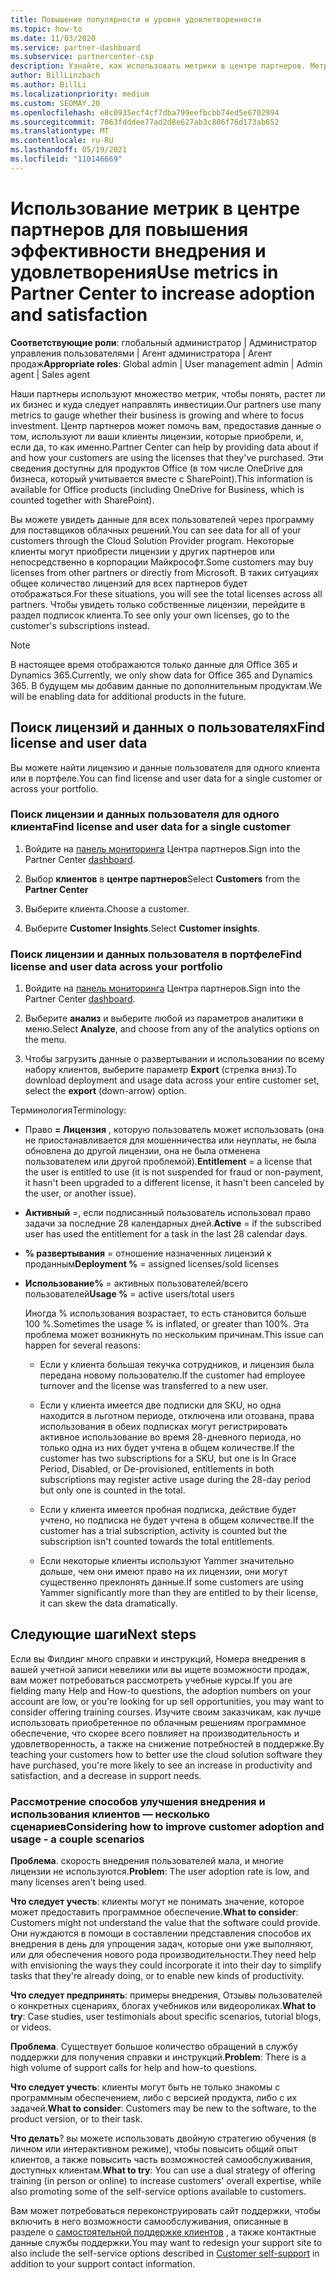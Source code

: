 ```yaml
---
title: Повышение популярности и уровня удовлетворенности
ms.topic: how-to
ms.date: 11/03/2020
ms.service: partner-dashboard
ms.subservice: partnercenter-csp
description: Узнайте, как использовать метрики в центре партнеров. Метрики могут показывать, растет ли ваш бизнес, как клиенты используют свои лицензии и где следует сосредоточиться.
author: BillLinzbach
ms.author: BillLi
ms.localizationpriority: medium
ms.custom: SEOMAY.20
ms.openlocfilehash: e8c0935ecf4cf7dba799eefbcbb74ed5e6702994
ms.sourcegitcommit: 7063fdddee77ad2d8e627ab3c806f76d173ab652
ms.translationtype: MT
ms.contentlocale: ru-RU
ms.lasthandoff: 05/19/2021
ms.locfileid: "110146669"
---
```

# <a name="use-metrics-in-partner-center-to-increase-adoption-and-satisfaction"></a><span data-ttu-id="ef868-104">Использование метрик в центре партнеров для повышения эффективности внедрения и удовлетворения</span><span class="sxs-lookup"><span data-stu-id="ef868-104">Use metrics in Partner Center to increase adoption and satisfaction</span></span>

<span data-ttu-id="ef868-105">**Соответствующие роли**: глобальный администратор | Администратор управления пользователями | Агент администратора | Агент продаж</span><span class="sxs-lookup"><span data-stu-id="ef868-105">**Appropriate roles**: Global admin | User management admin | Admin agent | Sales agent</span></span>

<span data-ttu-id="ef868-106">Наши партнеры используют множество метрик, чтобы понять, растет ли их бизнес и куда следует направлять инвестиции.</span><span class="sxs-lookup"><span data-stu-id="ef868-106">Our partners use many metrics to gauge whether their business is growing and where to focus investment.</span></span> <span data-ttu-id="ef868-107">Центр партнеров может помочь вам, предоставив данные о том, используют ли ваши клиенты лицензии, которые приобрели, и, если да, то как именно.</span><span class="sxs-lookup"><span data-stu-id="ef868-107">Partner Center can help by providing data about if and how your customers are using the licenses that they've purchased.</span></span> <span data-ttu-id="ef868-108">Эти сведения доступны для продуктов Office (в том числе OneDrive для бизнеса, который учитывается вместе с SharePoint).</span><span class="sxs-lookup"><span data-stu-id="ef868-108">This information is available for Office products (including OneDrive for Business, which is counted together with SharePoint).</span></span>

<span data-ttu-id="ef868-109">Вы можете увидеть данные для всех пользователей через программу для поставщиков облачных решений.</span><span class="sxs-lookup"><span data-stu-id="ef868-109">You can see data for all of your customers through the Cloud Solution Provider program.</span></span> <span data-ttu-id="ef868-110">Некоторые клиенты могут приобрести лицензии у других партнеров или непосредственно в корпорации Майкрософт.</span><span class="sxs-lookup"><span data-stu-id="ef868-110">Some customers may buy licenses from other partners or directly from Microsoft.</span></span> <span data-ttu-id="ef868-111">В таких ситуациях общее количество лицензий для всех партнеров будет отображаться.</span><span class="sxs-lookup"><span data-stu-id="ef868-111">For these situations, you will see the total licenses across all partners.</span></span> <span data-ttu-id="ef868-112">Чтобы увидеть только собственные лицензии, перейдите в раздел подписок клиента.</span><span class="sxs-lookup"><span data-stu-id="ef868-112">To see only your own licenses, go to the customer's subscriptions instead.</span></span>

> [!NOTE]  
> <span data-ttu-id="ef868-113">В настоящее время отображаются только данные для Office 365 и Dynamics 365.</span><span class="sxs-lookup"><span data-stu-id="ef868-113">Currently, we only show data for Office 365 and Dynamics 365.</span></span> <span data-ttu-id="ef868-114">В будущем мы добавим данные по дополнительным продуктам.</span><span class="sxs-lookup"><span data-stu-id="ef868-114">We will be enabling data for additional products in the future.</span></span>

## <a name="find-license-and-user-data"></a><span data-ttu-id="ef868-115">Поиск лицензий и данных о пользователях</span><span class="sxs-lookup"><span data-stu-id="ef868-115">Find license and user data</span></span>

<span data-ttu-id="ef868-116">Вы можете найти лицензию и данные пользователя для одного клиента или в портфеле.</span><span class="sxs-lookup"><span data-stu-id="ef868-116">You can find license and user data for a single customer or across your portfolio.</span></span>

### <a name="find-license-and-user-data-for-a-single-customer"></a><span data-ttu-id="ef868-117">Поиск лицензии и данных пользователя для одного клиента</span><span class="sxs-lookup"><span data-stu-id="ef868-117">Find license and user data for a single customer</span></span>

1. <span data-ttu-id="ef868-118">Войдите на [панель мониторинга](https://partner.microsoft.com/dashboard) Центра партнеров.</span><span class="sxs-lookup"><span data-stu-id="ef868-118">Sign into the Partner Center [dashboard](https://partner.microsoft.com/dashboard).</span></span>

2. <span data-ttu-id="ef868-119">Выбор **клиентов** в **центре партнеров**</span><span class="sxs-lookup"><span data-stu-id="ef868-119">Select **Customers** from the **Partner Center**</span></span>

3. <span data-ttu-id="ef868-120">Выберите клиента.</span><span class="sxs-lookup"><span data-stu-id="ef868-120">Choose a customer.</span></span>

4. <span data-ttu-id="ef868-121">Выберите **Customer Insights**.</span><span class="sxs-lookup"><span data-stu-id="ef868-121">Select **Customer insights**.</span></span>

### <a name="find-license-and-user-data-across-your-portfolio"></a><span data-ttu-id="ef868-122">Поиск лицензии и данных пользователя в портфеле</span><span class="sxs-lookup"><span data-stu-id="ef868-122">Find license and user data across your portfolio</span></span>

1. <span data-ttu-id="ef868-123">Войдите на [панель мониторинга](https://partner.microsoft.com/dashboard) Центра партнеров.</span><span class="sxs-lookup"><span data-stu-id="ef868-123">Sign into the Partner Center [dashboard](https://partner.microsoft.com/dashboard).</span></span>

2. <span data-ttu-id="ef868-124">Выберите **анализ** и выберите любой из параметров аналитики в меню.</span><span class="sxs-lookup"><span data-stu-id="ef868-124">Select **Analyze**, and choose from any of the analytics options on the menu.</span></span>

3. <span data-ttu-id="ef868-125">Чтобы загрузить данные о развертывании и использовании по всему набору клиентов, выберите параметр **Export** (стрелка вниз).</span><span class="sxs-lookup"><span data-stu-id="ef868-125">To download deployment and usage data across your entire customer set, select the **export** (down-arrow) option.</span></span>

<span data-ttu-id="ef868-126">Терминология</span><span class="sxs-lookup"><span data-stu-id="ef868-126">Terminology:</span></span>

- <span data-ttu-id="ef868-127">Право **= Лицензия** , которую пользователь может использовать (она не приостанавливается для мошенничества или неуплаты, не была обновлена до другой лицензии, она не была отменена пользователем или другой проблемой).</span><span class="sxs-lookup"><span data-stu-id="ef868-127">**Entitlement** = a license that the user is entitled to use (it is not suspended for fraud or non-payment, it hasn't been upgraded to a different license, it hasn't been canceled by the user, or another issue).</span></span>

- <span data-ttu-id="ef868-128">**Активный** =, если подписанный пользователь использовал право задачи за последние 28 календарных дней.</span><span class="sxs-lookup"><span data-stu-id="ef868-128">**Active** = if the subscribed user has used the entitlement for a task in the last 28 calendar days.</span></span>

- <span data-ttu-id="ef868-129">**% развертывания** = отношение назначенных лицензий к проданным</span><span class="sxs-lookup"><span data-stu-id="ef868-129">**Deployment %** = assigned licenses/sold licenses</span></span>

- <span data-ttu-id="ef868-130">**Использование%** = активных пользователей/всего пользователей</span><span class="sxs-lookup"><span data-stu-id="ef868-130">**Usage %** = active users/total users</span></span>

   <span data-ttu-id="ef868-131">Иногда % использования возрастает, то есть становится больше 100 %.</span><span class="sxs-lookup"><span data-stu-id="ef868-131">Sometimes the usage % is inflated, or greater than 100%.</span></span> <span data-ttu-id="ef868-132">Эта проблема может возникнуть по нескольким причинам.</span><span class="sxs-lookup"><span data-stu-id="ef868-132">This issue can happen for several reasons:</span></span>

  - <span data-ttu-id="ef868-133">Если у клиента большая текучка сотрудников, и лицензия была передана новому пользователю.</span><span class="sxs-lookup"><span data-stu-id="ef868-133">If the customer had employee turnover and the license was transferred to a new user.</span></span>

  - <span data-ttu-id="ef868-134">Если у клиента имеется две подписки для SKU, но одна находится в льготном периоде, отключена или отозвана, права использования в обеих подписках могут регистрировать активное использование во время 28-дневного периода, но только одна из них будет учтена в общем количестве.</span><span class="sxs-lookup"><span data-stu-id="ef868-134">If the customer has two subscriptions for a SKU, but one is In Grace Period, Disabled, or De-provisioned, entitlements in both subscriptions may register active usage during the 28-day period but only one is counted in the total.</span></span>

  - <span data-ttu-id="ef868-135">Если у клиента имеется пробная подписка, действие будет учтено, но подписка не будет учтена в общем количестве.</span><span class="sxs-lookup"><span data-stu-id="ef868-135">If the customer has a trial subscription, activity is counted but the subscription isn't counted towards the total entitlements.</span></span>

  - <span data-ttu-id="ef868-136">Если некоторые клиенты используют Yammer значительно дольше, чем они имеют право на их лицензии, они могут существенно преклонять данные.</span><span class="sxs-lookup"><span data-stu-id="ef868-136">If some customers are using Yammer significantly more than they are entitled to by their license, it can skew the data dramatically.</span></span>

## <a name="next-steps"></a><span data-ttu-id="ef868-137">Следующие шаги</span><span class="sxs-lookup"><span data-stu-id="ef868-137">Next steps</span></span>

<span data-ttu-id="ef868-138">Если вы Филдинг много справки и инструкций, Номера внедрения в вашей учетной записи невелики или вы ищете возможности продаж, вам может потребоваться рассмотреть учебные курсы.</span><span class="sxs-lookup"><span data-stu-id="ef868-138">If you are fielding many Help and How-to questions, the adoption numbers on your account are low, or you're looking for up sell opportunities, you may want to consider offering training courses.</span></span> <span data-ttu-id="ef868-139">Изучите своим заказчикам, как лучше использовать приобретенное по облачным решениям программное обеспечение, что скорее всего повлияет на производительность и удовлетворенность, а также на снижение потребностей в поддержке.</span><span class="sxs-lookup"><span data-stu-id="ef868-139">By teaching your customers how to better use the cloud solution software they have purchased, you're more likely to see an increase in productivity and satisfaction, and a decrease in support needs.</span></span>

### <a name="considering-how-to-improve-customer-adoption-and-usage---a-couple-scenarios"></a><span data-ttu-id="ef868-140">Рассмотрение способов улучшения внедрения и использования клиентов — несколько сценариев</span><span class="sxs-lookup"><span data-stu-id="ef868-140">Considering how to improve customer adoption and usage - a couple scenarios</span></span>

<span data-ttu-id="ef868-141">**Проблема**. скорость внедрения пользователей мала, и многие лицензии не используются.</span><span class="sxs-lookup"><span data-stu-id="ef868-141">**Problem**: The user adoption rate is low, and many licenses aren't being used.</span></span>

<span data-ttu-id="ef868-142">**Что следует учесть**: клиенты могут не понимать значение, которое может предоставить программное обеспечение.</span><span class="sxs-lookup"><span data-stu-id="ef868-142">**What to consider**: Customers might not understand the value that the software could provide.</span></span> <span data-ttu-id="ef868-143">Они нуждаются в помощи в составлении представления способов их внедрения в день для упрощения задач, которые они уже выполняют, или для обеспечения нового рода производительности.</span><span class="sxs-lookup"><span data-stu-id="ef868-143">They need help with envisioning the ways they could incorporate it into their day to simplify tasks that they're already doing, or to enable new kinds of productivity.</span></span>

<span data-ttu-id="ef868-144">**Что следует предпринять**: примеры внедрения, Отзывы пользователей о конкретных сценариях, блогах учебников или видеороликах.</span><span class="sxs-lookup"><span data-stu-id="ef868-144">**What to try**: Case studies, user testimonials about specific scenarios, tutorial blogs, or videos.</span></span>

<span data-ttu-id="ef868-145">**Проблема**. Существует большое количество обращений в службу поддержки для получения справки и инструкций.</span><span class="sxs-lookup"><span data-stu-id="ef868-145">**Problem**: There is a high volume of support calls for help and how-to questions.</span></span>

<span data-ttu-id="ef868-146">**Что следует учесть**: клиенты могут быть не только знакомы с программным обеспечением, либо с версией продукта, либо с их задачей.</span><span class="sxs-lookup"><span data-stu-id="ef868-146">**What to consider**: Customers may be new to the software, to the product version, or to their task.</span></span>

<span data-ttu-id="ef868-147">**Что делать**? вы можете использовать двойную стратегию обучения (в личном или интерактивном режиме), чтобы повысить общий опыт клиентов, а также повысить часть возможностей самообслуживания, доступных клиентам.</span><span class="sxs-lookup"><span data-stu-id="ef868-147">**What to try**: You can use a dual strategy of offering training (in person or online) to increase customers' overall expertise, while also promoting some of the self-service options available to customers.</span></span>

<span data-ttu-id="ef868-148">Вам может потребоваться переконструировать сайт поддержки, чтобы включить в него возможности самообслуживания, описанные в разделе о [самостоятельной поддержке клиентов](customer-self-support.md) , а также контактные данные службы поддержки.</span><span class="sxs-lookup"><span data-stu-id="ef868-148">You may want to redesign your support site to also include the self-service options described in [Customer self-support](customer-self-support.md) in addition to your support contact information.</span></span>

